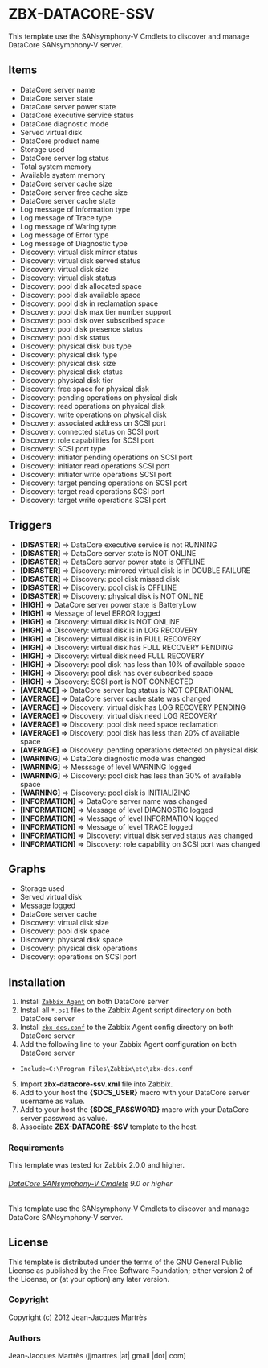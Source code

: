 ZBX-DATACORE-SSV
================

This template use the SANsymphony-V Cmdlets to discover and manage DataCore SANsymphony-V server.

Items
-----

  * DataCore server name
  * DataCore server state
  * DataCore server power state
  * DataCore executive service status
  * DataCore diagnostic mode
  * Served virtual disk
  * DataCore product name
  * Storage used
  * DataCore server log status
  * Total system memory
  * Available system memory
  * DataCore server cache size
  * DataCore server free cache size
  * DataCore server cache state
  * Log message of Information type
  * Log message of Trace type
  * Log message of Waring type
  * Log message of Error type
  * Log message of Diagnostic type
  * Discovery: virtual disk mirror status
  * Discovery: virtual disk served status
  * Discovery: virtual disk size
  * Discovery: virtual disk status
  * Discovery: pool disk allocated space
  * Discovery: pool disk available space
  * Discovery: pool disk in reclamation space
  * Discovery: pool disk max tier number support
  * Discovery: pool disk over subscribed space
  * Discovery: pool disk presence status
  * Discovery: pool disk status
  * Discovery: physical disk bus type
  * Discovery: physical disk type
  * Discovery: physical disk size
  * Discovery: physical disk status
  * Discovery: physical disk tier
  * Discovery: free space for physical disk
  * Discovery: pending operations on physical disk
  * Discovery: read operations on physical disk
  * Discovery: write operations on physical disk
  * Discovery: associated address on SCSI port  
  * Discovery: connected status on SCSI port
  * Discovery: role capabilities for SCSI port
  * Discovery: SCSI port type
  * Discovery: initiator pending operations on SCSI port
  * Discovery: initiator read operations SCSI port
  * Discovery: initiator write operations SCSI port
  * Discovery: target pending operations on SCSI port
  * Discovery: target read operations SCSI port
  * Discovery: target write operations SCSI port

Triggers
--------

  * **[DISASTER]** => DataCore executive service is not RUNNING
  * **[DISASTER]** => DataCore server state is NOT ONLINE
  * **[DISASTER]** => DataCore server power state is OFFLINE
  * **[DISASTER]** => Discovery: mirrored virtual disk is in DOUBLE FAILURE
  * **[DISASTER]** => Discovery: pool disk missed disk
  * **[DISASTER]** => Discovery: pool disk is OFFLINE
  * **[DISASTER]** => Discovery: physical disk is NOT ONLINE
  * **[HIGH]** => DataCore server power state is BatteryLow
  * **[HIGH]** => Message of level ERROR logged
  * **[HIGH]** => Discovery: virtual disk is  NOT ONLINE
  * **[HIGH]** => Discovery: virtual disk is in LOG RECOVERY
  * **[HIGH]** => Discovery: virtual disk is in FULL RECOVERY
  * **[HIGH]** => Discovery: virtual disk has FULL RECOVERY PENDING
  * **[HIGH]** => Discovery: virtual disk need FULL RECOVERY
  * **[HIGH]** => Discovery: pool disk has less than 10% of available space
  * **[HIGH]** => Discovery: pool disk has over subscribed space
  * **[HIGH]** => Discovery: SCSI port is NOT CONNECTED
  * **[AVERAGE]** => DataCore server log status is NOT OPERATIONAL
  * **[AVERAGE]** => DataCore server cache state was changed
  * **[AVERAGE]** => Discovery: virtual disk has LOG RECOVERY PENDING
  * **[AVERAGE]** => Discovery: virtual disk need LOG RECOVERY
  * **[AVERAGE]** => Discovery: pool disk need space reclamation
  * **[AVERAGE]** => Discovery: pool disk has less than 20% of available space
  * **[AVERAGE]** => Discovery: pending operations detected on physical disk
  * **[WARNING]** => DataCore diagnostic mode was changed
  * **[WARNING]** => Messsage of level WARNING logged
  * **[WARNING]** => Discovery: pool disk has less than 30% of available space
  * **[WARNING]** => Discovery: pool disk is INITIALIZING
  * **[INFORMATION]** => DataCore server name was changed
  * **[INFORMATION]** => Message of level DIAGNOSTIC logged
  * **[INFORMATION]** => Message of level INFORMATION logged
  * **[INFORMATION]** => Message of level TRACE logged
  * **[INFORMATION]** => Discovery: virtual disk served status was changed
  * **[INFORMATION]** => Discovery: role capability on SCSI port was changed

Graphs
------

  * Storage used
  * Served virtual disk
  * Message logged
  * DataCore server cache
  * Discovery: virtual disk size
  * Discovery: pool disk space
  * Discovery: physical disk space
  * Discovery: physical disk operations
  * Discovery: operations on SCSI port

Installation
------------

1. Install [`Zabbix Agent`](http://www.zabbix.com/downloads/2.0.3/zabbix_agents_2.0.3.win.zip) on both DataCore server
2. Install all `*.ps1` files to the Zabbix Agent script directory on both DataCore server
3. Install [`zbx-dcs.conf`](https://github.com/jjmartres/Zabbix/blob/master/zbx-templates/zbx-datacore/zbx-dcs.conf) to the Zabbix Agent config directory on both DataCore server
4. Add the following line to your Zabbix Agent configuration on both DataCore server
  * `Include=C:\Program Files\Zabbix\etc\zbx-dcs.conf`
5. Import **zbx-datacore-ssv.xml** file into Zabbix.
6. Add to your host the **{$DCS_USER}** macro with your DataCore server username as value.
7. Add to your host the **{$DCS_PASSWORD}** macro with your DataCore server password as value.
8. Associate **ZBX-DATACORE-SSV** template to the host.

### Requirements

This template was tested for Zabbix 2.0.0 and higher.

###### [DataCore SANsymphony-V Cmdlets](http://www.datacore.com/SSV-Webhelp/Getting_Started_with_SANsymphony-V_Cmdlets.htm) 9.0 or higher

This template use the SANsymphony-V Cmdlets to discover and manage DataCore SANsymphony-V server.

License
-------

This template is distributed under the terms of the GNU General Public License as published by the Free Software Foundation; either version 2 of the  License, or (at your option) any later version.

### Copyright

  Copyright (c) 2012 Jean-Jacques Martrès

### Authors

  Jean-Jacques Martrès
  (jjmartres |at| gmail |dot| com)
